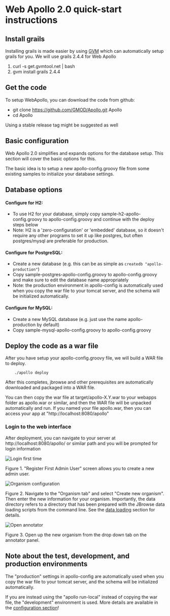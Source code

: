 # Web Apollo 2.0 quick-start instructions

## Install grails

Installing grails is made easier by using [GVM](http://gvmtool.net/) which can automatically setup grails for you. We will use grails 2.4.4 for Web Apollo

1. curl -s get.gvmtool.net | bash
2. gvm install grails 2.4.4

## Get the code

To setup WebApollo, you can download the code from github:

- git clone https://github.com/GMOD/Apollo.git Apollo
- cd Apollo

Using a stable release tag might be suggested as well

## Basic configuration

Web Apollo 2.0 simplifies and expands options for the database setup. This section will cover the basic options for this.

The basic idea is to setup a new apollo-config.groovy file from some existing samples to initialize your database settings.

## Database options


#### Configure for H2:
- To use H2 for your database, simply copy sample-h2-apollo-config.groovy to apollo-config.groovy and continue with the deploy steps below
- Note: H2 is a 'zero-configuration' or 'embedded' database, so it doesn't require any other programs to set it up like postgres, but often postgres/mysql are preferable for production.

#### Configure for PostgreSQL:
- Create a new database (e.g. this can be as simple as `createdb "apollo-production"`)
- Copy sample-postgres-apollo-config.groovy to apollo-config.groovy and make sure to edit the database name appropriately
- Note: the production environment in apollo-config is automatically used when you copy the war file to your tomcat server, and the schema will be initialized automatically.

#### Configure for MySQL:
- Create a new MySQL database (e.g. just use the name apollo-production by default)
- Copy sample-mysql-apollo-config.groovy to apollo-config.groovy


## Deploy the code as a war file

After you have setup your apollo-config.groovy file, we will build a WAR file to deploy.

```
    ./apollo deploy
```

After this completes, jbrowse and other prerequisites are automatically downloaded and packaged into a WAR file.

You can then copy the war file at target/apollo-X.Y.war to your webapps folder as apollo.war or similar, and then the WAR file will be unpacked automatically and run. If you named your file apollo.war, then you can access your app at "http://localhost:8080/apollo"


### Login to the web interface

After deployment, you can navigate to your server at http://localhost:8080/apollo/ or similar path and you will be
prompted for login information

![Login first time](images/1.png)

Figure 1. "Register First Admin User" screen allows you to create a new admin user.


![Organism configuration](images/2.png)

Figure 2. Navigate to the "Organism tab" and select "Create new organism". Then enter the new information for your
organism. Importantly, the data directory refers to a directory that has been prepared with the JBrowse data loading
scripts from the command line. See the [data loading](Data_loading.md) section for details.

![Open annotator](images/3.png)

Figure 3. Open up the new organism from the drop down tab on the annotator panel.



## Note about the test, development, and production environments

The "production" settings in apollo-config are automatically used when you copy the war file to your tomcat server, and the schema will be initialized automatically.

If you are instead using the "apollo run-local" instead of copying the war file, the "development" environment is used. More details are available in the [configuration section](Configure.md)!


